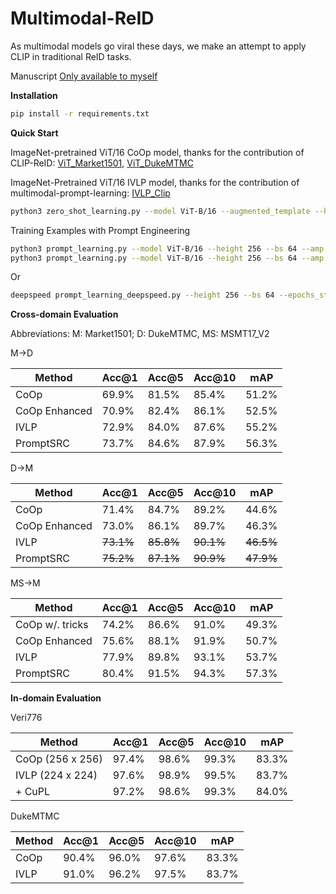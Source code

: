 # Multimodal-ReID

As multimodal models go viral these days, we make an attempt to apply CLIP in traditional ReID tasks.

Manuscript [Only available to myself](https://docs.google.com/document/d/1ft2MQNn3WW9q-0OkF7IMNSRHTMHSGPO2zFXFr9hxtUQ/edit)

**Installation**

```bash
pip install -r requirements.txt
```

**Quick Start**

ImageNet-pretrained ViT/16 CoOp model, 
thanks for the contribution of CLIP-ReID: 
[ViT_Market1501](https://drive.google.com/file/d/1GnyAVeNOg3Yug1KBBWMKKbT2x43O5Ch7/view), 
[ViT_DukeMTMC](https://drive.google.com/file/d/1ldjSkj-7pXAWmx8on5x0EftlCaolU4dY/view)

ImageNet-Pretrained ViT/16 IVLP model,
thanks for the contribution of multimodal-prompt-learning:
[IVLP_Clip](https://drive.google.com/file/d/1B7BOjQSzISWVxfeNkEM4qHOGeOCuksaJ/view?usp=sharing)

```bash
python3 zero_shot_learning.py --model ViT-B/16 --augmented_template --height 256 --mm --clip_weights xxx
```

Training Examples with Prompt Engineering
```bash
python3 prompt_learning.py --model ViT-B/16 --height 256 --bs 64 --amp --epochs_stage1 120 --epochs_stage2 60 --training_mode ivlp  --test_dataset dukemtmc
python3 prompt_learning.py --model ViT-B/16 --height 256 --bs 64 --amp --epochs_stage1 120 --epochs_stage2 60 --training_mode ivlp  --train_dataset dukemtmc --test_dataset market1501 --vpt_ctx 2
```
Or
```bash
deepspeed prompt_learning_deepspeed.py --height 256 --bs 64 --epochs_stage1 120 --training_mode ivlp
```

**Cross-domain Evaluation**

Abbreviations: M: Market1501; D: DukeMTMC, MS: MSMT17_V2

M->D

| Method        | Acc@1 | Acc@5 | Acc@10 | mAP   |
|---------------|-------|-------|--------|-------|
| CoOp          | 69.9% | 81.5% | 85.4%  | 51.2% |
| CoOp Enhanced | 70.9% | 82.4% | 86.1%  | 52.5% |
| IVLP          | 72.9% | 84.0% | 87.6%  | 55.2% |
| PromptSRC     | 73.7% | 84.6% | 87.9%  | 56.3% |


D->M

| Method        | Acc@1     | Acc@5     | Acc@10    | mAP       |
|---------------|-----------|-----------|-----------|-----------|
| CoOp          | 71.4%     | 84.7%     | 89.2%     | 44.6%     |
| CoOp Enhanced | 73.0%     | 86.1%     | 89.7%     | 46.3%     |
| IVLP          | ~~73.1%~~ | ~~85.8%~~ | ~~90.1%~~ | ~~46.5%~~ |
| PromptSRC     | ~~75.2%~~ | ~~87.1%~~ | ~~90.9%~~ | ~~47.9%~~ |


MS->M

| Method          | Acc@1 | Acc@5 | Acc@10 | mAP   |
|-----------------|-------|-------|--------|-------|
| CoOp w/. tricks | 74.2% | 86.6% | 91.0%  | 49.3% |
| CoOp Enhanced   | 75.6% | 88.1% | 91.9%  | 50.7% |
| IVLP            | 77.9% | 89.8% | 93.1%  | 53.7% |
| PromptSRC       | 80.4% | 91.5% | 94.3%  | 57.3% |

**In-domain Evaluation**

Veri776

| Method           | Acc@1 | Acc@5 | Acc@10 | mAP   |
|------------------|-------|-------|--------|-------|
| CoOp (256 x 256) | 97.4% | 98.6% | 99.3%  | 83.3% |
| IVLP (224 x 224) | 97.6% | 98.9% | 99.5%  | 83.7% |
| + CuPL           | 97.2% | 98.6% | 99.3%  | 84.0% |

DukeMTMC

| Method  | Acc@1 | Acc@5 | Acc@10 | mAP   |
|---------|-------|-------|--------|-------|
| CoOp    | 90.4% | 96.0% | 97.6%  | 83.3% |
| IVLP    | 91.0% | 96.2% | 97.5%  | 83.7% |